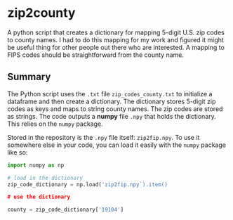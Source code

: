 # zip2county
A python script that creates a dictionary for mapping 5-digit U.S. zip codes to county names. I had to do this mapping for my work and figured it might be useful thing for other people out there who are interested. A mapping to FIPS codes should be straightforward from the county name.

## Summary 

The Python script uses the `.txt` file `zip_codes_county.txt` to initialize a dataframe and then create a dictionary. The dictionary stores 5-digit zip codes as keys and maps to string county names. The zip codes are stored as strings. The code outputs a **numpy** file `.npy` that holds the dictionary. This relies on the `numpy` package. 

Stored in the repository is the `.npy` file itself: `zip2fip.npy`. To use it somewhere else in your code, you can load it easily with the `numpy` package like so:

```python
import numpy as np

# load in the dictionary
zip_code_dictionary = np.load('zip2fip.npy`).item()

# use the dictionary

county = zip_code_dictionary['19104']
```
